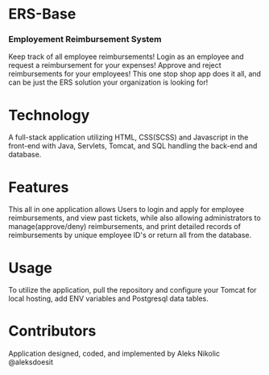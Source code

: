 # ERS-Base

### Employement Reimbursement System ###

Keep track of all employee reimbursements! Login as an employee and request a reimbursement for your expenses! Approve and reject reimbursements for your employees! This one stop shop app does it all, and can be just the ERS solution your organization is looking for!

# Technology

A full-stack application utilizing HTML, CSS(SCSS) and Javascript in the front-end with Java, Servlets, Tomcat, and SQL handling the back-end and database.

# Features

This all in one application allows Users to login and apply for employee reimbursements, and view past tickets, while also allowing administrators to manage(approve/deny) reimbursements, and print detailed records of reimbursements by unique employee ID's or return all from the database.

# Usage

To utilize the application, pull the repository and configure your Tomcat for local hosting, add ENV variables and Postgresql data tables.

# Contributors

Application designed, coded, and implemented by Aleks Nikolic @aleksdoesit
